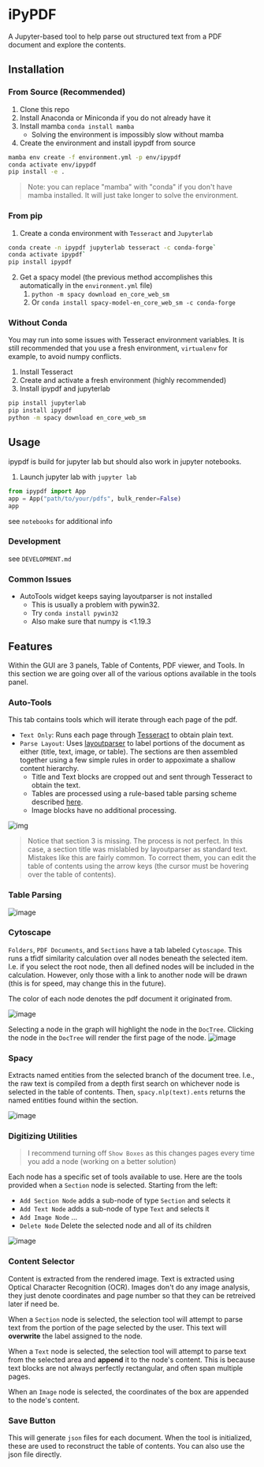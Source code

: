 # iPyPDF
A Jupyter-based tool to help parse out structured text from a PDF document and explore the contents.


## Installation
### From Source (Recommended)
1. Clone this repo
2. Install Anaconda or Miniconda if you do not already have it
3. Install mamba `conda install mamba`
    * Solving the environment is impossibly slow without mamba
4. Create the environment and install ipypdf from source
```bash
mamba env create -f environment.yml -p env/ipypdf
conda activate env/ipypdf
pip install -e .
```
> Note: you can replace "mamba" with "conda" if you don't have mamba installed. It will just take longer to solve the environment.


### From pip
1. Create a conda environment with `Tesseract` and `Jupyterlab`
```bash
conda create -n ipypdf jupyterlab tesseract -c conda-forge`
conda activate ipypdf`
pip install ipypdf
```
2. Get a spacy model (the previous method accomplishes this automatically in the `environment.yml` file)
   1. `python -m spacy download en_core_web_sm`
   2. Or `conda install spacy-model-en_core_web_sm -c conda-forge`

### Without Conda
You may run into some issues with Tesseract environment variables. It is still recommended that you use a fresh environment, `virtualenv` for example, to avoid numpy conflicts.
1. Install Tesseract
2. Create and activate a fresh environment (highly recommended)
3. Install ipypdf and jupyterlab
```bash
pip install jupyterlab
pip install ipypdf
python -m spacy download en_core_web_sm
```

## Usage
ipypdf is build for jupyter lab but should also work in jupyter notebooks.

1. Launch jupyter lab with `jupyter lab`
```python
from ipypdf import App
app = App("path/to/your/pdfs", bulk_render=False)
app
```

see `notebooks` for additional info

### Development
see `DEVELOPMENT.md`

### Common Issues
* AutoTools widget keeps saying layoutparser is not installed
    * This is usually a problem with pywin32.
    * Try `conda install pywin32`
    * Also make sure that numpy is <1.19.3


## Features
Within the GUI are 3 panels, Table of Contents, PDF viewer, and Tools.
In this section we are going over all of the various options available in the tools
panel.

### Auto-Tools
This tab contains tools which will iterate through each page of the pdf.
* `Text Only`: Runs each page through [Tesseract](https://github.com/tesseract-ocr/tesseract) to obtain plain text.
* `Parse Layout`: Uses [layoutparser](https://github.com/Layout-Parser/layout-parser)
to label portions of the document as either (title, text, image, or table). The sections
are then assembled together using a few simple rules in order to appoximate a shallow content hierarchy.
  * Title and Text blocks are cropped out and sent through Tesseract to obtain the text.
  * Tables are processed using a rule-based table parsing scheme described [here](https://github.com/JoelStansbury/PubTabNet/blob/main/README.pdf). 
  * Image blocks have no additional processing.

![img](imgs/parsing.png)

> Notice that section 3 is missing. The process is not perfect. In this case, a section title was mislabled by layoutparser as standard text. Mistakes like this are fairly common. To correct them, you can edit the table of contents using the arrow keys (the cursor must be hovering over the table of contents).

### Table Parsing
![image](imgs/table.png)


### Cytoscape
`Folders`, `PDF Documents`, and `Sections` have a tab labeled `Cytoscape`. This runs a tfidf similarity calculation over all nodes beneath the selected item. I.e. if you select the root node, then all defined nodes will be included in the calculation. However, only those with a link to another node will be drawn (this is for speed, may change this in the future).

The color of each node denotes the pdf document it originated from.

![image](https://user-images.githubusercontent.com/48299585/140627461-2685fe18-d918-461c-b678-86ca5f1f6a8e.png)

Selecting a node in the graph will highlight the node in the `DocTree`. Clicking the node in the `DocTree` will render the first page of the node.
![image](https://user-images.githubusercontent.com/48299585/140627583-0afea862-0b85-438c-b8b0-b6361f18d8e3.png)


### Spacy
Extracts named entities from the selected branch of the document tree. I.e.,
the raw text is compiled from a depth first search on whichever node is selected
in the table of contents. Then, `spacy.nlp(text).ents` returns the named entities
found within the section.

![image](imgs/spacy.png)

### Digitizing Utilities
> I recommend turning off `Show Boxes` as this changes pages every time you add a node (working on a better solution)

Each node has a specific set of tools available to use. Here are the tools provided when a `Section` node is selected.
Starting from the left:
 * `Add Section Node` adds a sub-node of type `Section` and selects it
 * `Add Text Node` adds a sub-node of type `Text` and selects it
 * `Add Image Node` ...
 * `Delete Node` Delete the selected node and all of its children

![image](https://user-images.githubusercontent.com/48299585/140627713-2b761376-cf6b-4745-acbf-332ac28c782b.png)

### Content Selector
Content is extracted from the rendered image. Text is extracted using Optical Character Recognition (OCR). Images don't do any image analysis, they just denote coordinates and page number so that they can be retreived later if need be.

When a `Section` node is selected, the selection tool will attempt to parse text from the portion of the page selected by the user. This text will __overwrite__ the label assigned to the node.

When a `Text` node is selected, the selection tool will attempt to parse text from the selected area and __append__ it to the node's content. This is because text blocks are not always perfectly rectangular, and often span multiple pages.

When an `Image` node is selected, the coordinates of the box are appended to the node's content.

### Save Button
This will generate `json` files for each document. When the tool is initialized, these are used to reconstruct the table of contents. You can also use the json file directly.
